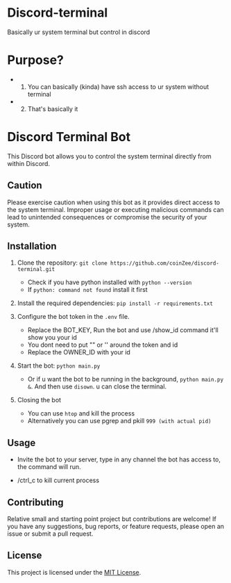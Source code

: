 # Discord-terminal
Basically ur system terminal but control in discord

# Purpose?

- 1. You can basically (kinda) have ssh access to ur system without terminal

- 2. That's basically it

# Discord Terminal Bot

This Discord bot allows you to control the system terminal directly from within Discord.

## Caution

Please exercise caution when using this bot as it provides direct access to the system terminal. Improper usage or executing malicious commands can lead to unintended consequences or compromise the security of your system.

## Installation

1. Clone the repository: `git clone https://github.com/coinZee/discord-terminal.git`
    - Check if you have python installed with ```python --version```
    - If ```python: command not found``` install it first 

2. Install the required dependencies: `pip install -r requirements.txt`
3. Configure the bot token in the `.env` file.
    - Replace the BOT_KEY, Run the bot and use /show_id command it'll show you your id
    - You dont need to put "" or '' around the token and id
    - Replace the OWNER_ID with your id
4. Start the bot: `python main.py`
    - Or if u want the bot to be running in the background, ```python main.py &```. And then use ```disown```. u can close the terminal.
5. Closing the bot
    - You can use ```htop``` and kill the process
    - Alternatively you can use pgrep and pkill ```999 (with actual pid)```

## Usage

- Invite the bot to your server, type in any channel the bot has access to, the command will run.

- /ctrl_c to kill current process

## Contributing

Relative small and starting point project but contributions are welcome! If you have any suggestions, bug reports, or feature requests, please open an issue or submit a pull request.

## License

This project is licensed under the [MIT License](https://opensource.org/licenses/MIT).
